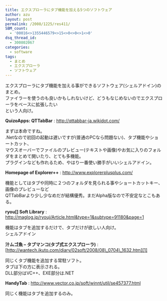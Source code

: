 ```yaml
---
title: エクスプローラにタブ機能を加える5つのソフトウェア
author: azu
layout: post
permalink: /2008/1225/res411/
SBM_count:
  - '00016<>1355446579<>15<>0<>0<>1<>0'
dsq_thread_id:
  - 300802067
categories:
  - software
tags:
  - まとめ
  - エクスプローラ
  - ソフトウェア
---
```

エクスプローラにタブ機能を加える事ができるソフトウェア(シェルアドイン)のまとめ。  
ファイラーを使うのも良いかもしれないけど、どうもなじめないのでエクスプローラをベースに拡張したい  
という人向け。

**QuizoApps: QTTabBar**
:   <http://qttabbar-ja.wikidot.com/>

まずは本命ですね。  
.Netなので初回の起動は遅いですが(普通のPCなら問題ない)、タブ機能やショートカット、  
マウスオーバーでファイルのプレビュー(テキストや画像)やお気に入りのフォルダをまとめて開いたり、とても多機能。  
プラグインなども作れるため、やはり一番使い勝手がいい<span style="font-family: Verdana;">シェルアドイン</span>。

**Homepage of Explorer++**
:   <http://www.explorerplusplus.com/>

機能としてはタブや同時に２つのフォルダを見られる事やショートカットキー、画像のプレビューなど  
QTTabBarより少し少なめだが結構優秀。まだAlpha版なので不安定なとこもある。

**ryou[] Soft Library**
:   <http://maglog.jp/ryouj/Article.html&type=1&subtype=91180&page=1>

機能はタブを追加するだけで、タブだけが欲しい人向け。  
<span style="font-family: Verdana;">シェルアドイン</span>

**汁ムゴ魚 &#8211; タブマンコ(タブ式エクスプローラ)**
:   [http://wantech.ikuto.com/diary/02soft/2008/08\_0704\_1632.htm][1]

同じくタブ機能を追加する常駐ソフト。  
タブは下の方に表示される。  
DLL部分はVC++、EXE部分は.NET

**HandyTab**
:   <http://www.vector.co.jp/soft/winnt/util/se457377.html>

同じく機能はタブを追加するのみ。

 [1]: http://wantech.ikuto.com/diary/02soft/2008/08_0704_1632.htm